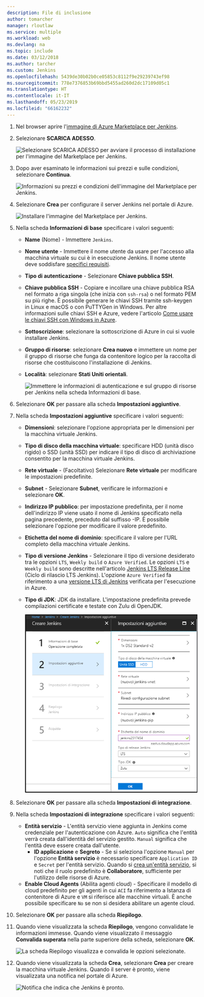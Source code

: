 ```yaml
---
description: File di inclusione
author: tomarcher
manager: rloutlaw
ms.service: multiple
ms.workload: web
ms.devlang: na
ms.topic: include
ms.date: 03/12/2018
ms.author: tarcher
ms.custom: Jenkins
ms.openlocfilehash: 5439de30b02b0ce05853c8112f9e29239743ef98
ms.sourcegitcommit: 778e7376853b69bbd5455ad260d2dc17109d05c1
ms.translationtype: HT
ms.contentlocale: it-IT
ms.lasthandoff: 05/23/2019
ms.locfileid: "66162232"
---
```

1. Nel browser aprire l'[immagine di Azure Marketplace per Jenkins](https://azuremarketplace.microsoft.com/marketplace/apps/azure-oss.jenkins?tab=Overview).

1. Selezionare **SCARICA ADESSO**.

    ![Selezionare SCARICA ADESSO per avviare il processo di installazione per l'immagine del Marketplace per Jenkins.](./media/jenkins-install-from-azure-marketplace-image/jenkins-install-get-it-now.png)

1. Dopo aver esaminato le informazioni sui prezzi e sulle condizioni, selezionare **Continua**.

    ![Informazioni su prezzi e condizioni dell'immagine del Marketplace per Jenkins.](./media/jenkins-install-from-azure-marketplace-image/jenkins-install-pricing-and-terms.png)

1. Selezionare **Crea** per configurare il server Jenkins nel portale di Azure. 

    ![Installare l'immagine del Marketplace per Jenkins.](./media/jenkins-install-from-azure-marketplace-image/jenkins-install-create.png)

1. Nella scheda **Informazioni di base** specificare i valori seguenti:

   - **Name** (Nome) - Immettere `Jenkins`.
   - **Nome utente** - Immettere il nome utente da usare per l'accesso alla macchina virtuale su cui è in esecuzione Jenkins. Il nome utente deve soddisfare [specifici requisiti](/azure/virtual-machines/linux/faq#what-are-the-username-requirements-when-creating-a-vm).
   - **Tipo di autenticazione** - Selezionare **Chiave pubblica SSH**.
   - **Chiave pubblica SSH** - Copiare e incollare una chiave pubblica RSA nel formato a riga singola (che inizia con `ssh-rsa`) o nel formato PEM su più righe. È possibile generare le chiavi SSH tramite ssh-keygen in Linux e macOS o con PuTTYGen in Windows. Per altre informazioni sulle chiavi SSH e Azure, vedere l'articolo [Come usare le chiavi SSH con Windows in Azure](/azure/virtual-machines/linux/ssh-from-windows).
   - **Sottoscrizione**: selezionare la sottoscrizione di Azure in cui si vuole installare Jenkins.
   - **Gruppo di risorse**: selezionare **Crea nuovo** e immettere un nome per il gruppo di risorse che funga da contenitore logico per la raccolta di risorse che costituiscono l'installazione di Jenkins.
   - **Località**: selezionare **Stati Uniti orientali**.

     ![Immettere le informazioni di autenticazione e sul gruppo di risorse per Jenkins nella scheda Informazioni di base.](./media/jenkins-install-from-azure-marketplace-image/jenkins-configure-basic.png)

1. Selezionare **OK** per passare alla scheda **Impostazioni aggiuntive**. 

1. Nella scheda **Impostazioni aggiuntive** specificare i valori seguenti:

   - **Dimensioni**: selezionare l'opzione appropriata per le dimensioni per la macchina virtuale Jenkins.
   - **Tipo di disco della macchina virtuale**: specificare HDD (unità disco rigido) o SSD (unità SSD) per indicare il tipo di disco di archiviazione consentito per la macchina virtuale Jenkins.
   - **Rete virtuale** - (Facoltativo) Selezionare **Rete virtuale** per modificare le impostazioni predefinite.
   - **Subnet** - Selezionare **Subnet**, verificare le informazioni e selezionare **OK**.
   - **Indirizzo IP pubblico**: per impostazione predefinita, per il nome dell'indirizzo IP viene usato il nome di Jenkins specificato nella pagina precedente, preceduto dal suffisso -IP. È possibile selezionare l'opzione per modificare il valore predefinito.
   - **Etichetta del nome di dominio**: specificare il valore per l'URL completo della macchina virtuale Jenkins.
   - **Tipo di versione Jenkins** - Selezionare il tipo di versione desiderato tra le opzioni `LTS`, `Weekly build` o `Azure Verified`. Le opzioni `LTS` e `Weekly build` sono descritte nell'articolo [Jenkins LTS Release Line](https://jenkins.io/download/lts/) (Ciclo di rilascio LTS Jenkins). L'opzione `Azure Verified` fa riferimento a una [versione LTS di Jenkins](https://jenkins.io/download/lts/) verificata per l'esecuzione in Azure. 
   - **Tipo di JDK**: JDK da installare. L'impostazione predefinita prevede compilazioni certificate e testate con Zulu di OpenJDK.

     ![Immettere le impostazioni della macchina virtuale per Jenkins nella scheda Impostazioni.](./media/jenkins-install-from-azure-marketplace-image/jenkins-configure-settings.png)

1. Selezionare **OK** per passare alla scheda **Impostazioni di integrazione**.

1. Nella scheda **Impostazioni di integrazione** specificare i valori seguenti:

    - **Entità servizio** - L'entità servizio viene aggiunta in Jenkins come credenziale per l'autenticazione con Azure. `Auto` significa che l'entità verrà creata dall'identità del servizio gestito. `Manual` significa che l'entità deve essere creata dall'utente. 
        - **ID applicazione** e **Segreto** - Se si seleziona l'opzione `Manual` per l'opzione **Entità servizio** è necessario specificare `Application ID` e `Secret` per l'entità servizio. Quando si [crea un'entità servizio](/cli/azure/create-an-azure-service-principal-azure-cli), si noti che il ruolo predefinito è **Collaboratore**, sufficiente per l'utilizzo delle risorse di Azure.
    - **Enable Cloud Agents** (Abilita agenti cloud) - Specificare il modello di cloud predefinito per gli agenti in cui `ACI` fa riferimento a Istanza di contenitore di Azure e `VM` si riferisce alle macchine virtuali. È anche possibile specificare `No` se non si desidera abilitare un agente cloud.

1. Selezionare **OK** per passare alla scheda **Riepilogo**.

1. Quando viene visualizzata la scheda **Riepilogo**, vengono convalidate le informazioni immesse. Quando viene visualizzato il messaggio **Convalida superata** nella parte superiore della scheda, selezionare **OK**. 

     ![La scheda Riepilogo visualizza e convalida le opzioni selezionate.](./media/jenkins-install-from-azure-marketplace-image/jenkins-configure-summary.png)

1. Quando viene visualizzata la scheda **Crea**, selezionare **Crea** per creare la macchina virtuale Jenkins. Quando il server è pronto, viene visualizzata una notifica nel portale di Azure.

     ![Notifica che indica che Jenkins è pronto.](./media/jenkins-install-from-azure-marketplace-image/jenkins-install-notification.png)
